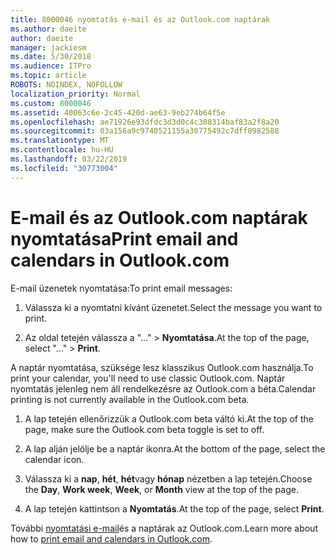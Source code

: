 ```yaml
---
title: 8000046 nyomtatás e-mail és az Outlook.com naptárak
ms.author: daeite
author: daeite
manager: jackiesm
ms.date: 5/30/2018
ms.audience: ITPro
ms.topic: article
ROBOTS: NOINDEX, NOFOLLOW
localization_priority: Normal
ms.custom: 8000046
ms.assetid: 40063c6e-2c45-420d-ae63-9eb274b64f5e
ms.openlocfilehash: ae71926e93dfdc3d3d0c4c308314baf83a2f8a20
ms.sourcegitcommit: 03a156a9c9740521155a30775492c7dff0982588
ms.translationtype: MT
ms.contentlocale: hu-HU
ms.lasthandoff: 03/22/2019
ms.locfileid: "30773004"
---
```

# <a name="print-email-and-calendars-in-outlookcom"></a><span data-ttu-id="8fbcc-102">E-mail és az Outlook.com naptárak nyomtatása</span><span class="sxs-lookup"><span data-stu-id="8fbcc-102">Print email and calendars in Outlook.com</span></span>

<span data-ttu-id="8fbcc-103">E-mail üzenetek nyomtatása:</span><span class="sxs-lookup"><span data-stu-id="8fbcc-103">To print email messages:</span></span>
  
1. <span data-ttu-id="8fbcc-104">Válassza ki a nyomtatni kívánt üzenetet.</span><span class="sxs-lookup"><span data-stu-id="8fbcc-104">Select the message you want to print.</span></span>
    
2. <span data-ttu-id="8fbcc-105">Az oldal tetején válassza a "..." \> **Nyomtatása**.</span><span class="sxs-lookup"><span data-stu-id="8fbcc-105">At the top of the page, select "..." \> **Print**.</span></span> 
    
<span data-ttu-id="8fbcc-106">A naptár nyomtatása, szüksége lesz klasszikus Outlook.com használja.</span><span class="sxs-lookup"><span data-stu-id="8fbcc-106">To print your calendar, you'll need to use classic Outlook.com.</span></span> <span data-ttu-id="8fbcc-107">Naptár nyomtatás jelenleg nem áll rendelkezésre az Outlook.com a béta.</span><span class="sxs-lookup"><span data-stu-id="8fbcc-107">Calendar printing is not currently available in the Outlook.com beta.</span></span>
  
1. <span data-ttu-id="8fbcc-108">A lap tetején ellenőrizzük a Outlook.com beta váltó ki.</span><span class="sxs-lookup"><span data-stu-id="8fbcc-108">At the top of the page, make sure the Outlook.com beta toggle is set to off.</span></span>
    
2. <span data-ttu-id="8fbcc-109">A lap alján jelölje be a naptár ikonra.</span><span class="sxs-lookup"><span data-stu-id="8fbcc-109">At the bottom of the page, select the calendar icon.</span></span>
    
3. <span data-ttu-id="8fbcc-110">Válassza ki a **nap**, **hét**, **hét**vagy **hónap** nézetben a lap tetején.</span><span class="sxs-lookup"><span data-stu-id="8fbcc-110">Choose the **Day**, **Work week**, **Week**, or **Month** view at the top of the page.</span></span> 
    
4. <span data-ttu-id="8fbcc-111">A lap tetején kattintson a **Nyomtatás**.</span><span class="sxs-lookup"><span data-stu-id="8fbcc-111">At the top of the page, select **Print**.</span></span> 
    
<span data-ttu-id="8fbcc-112">További [nyomtatási e-mail](https://go.microsoft.com/fwlink/p/?linkid=2001208&amp;clcid=0x409)és a naptárak az Outlook.com.</span><span class="sxs-lookup"><span data-stu-id="8fbcc-112">Learn more about how to [print email and calendars in Outlook.com](https://go.microsoft.com/fwlink/p/?linkid=2001208&amp;clcid=0x409).</span></span>
  

